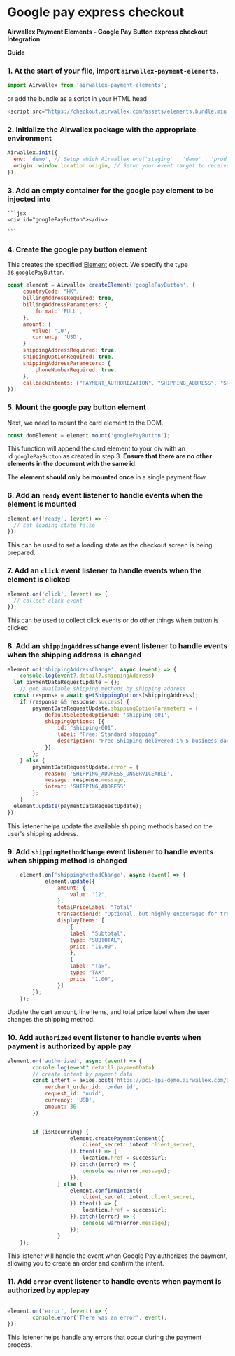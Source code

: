 # Google pay express checkout

**Airwallex Payment Elements - Google Pay Button express checkout Integration**

**Guide**

### 1. At the start of your file, import `airwallex-payment-elements`.
```js
import Airwallex from 'airwallex-payment-elements';
```

or add the bundle as a script in your HTML head
```js
<script src="https://checkout.airwallex.com/assets/elements.bundle.min.js"></script>
```

### 2. Initialize the Airwallex package with the appropriate environment

```jsx
Airwallex.init({
  env: 'demo', // Setup which Airwallex env('staging' | 'demo' | 'prod') to integrate with
  origin: window.location.origin, // Setup your event target to receive the browser events message
});
```

### 3. Add an empty container for the google pay element to be injected into
    
    ```jsx
    <div id="googlePayButton"></div>
    
    ```
    
### 4.  Create the google pay button element

This creates the specified [Element](https://github.com/airwallex/airwallex-payment-demo/blob/master/docs#Element) object. We specify the type as `googlePayButton`.

```jsx
const element = Airwallex.createElement('googlePayButton', {
	 countryCode: "HK",
	 billingAddressRequired: true,
	 billingAddressParameters: {
		 format: 'FULL',
	 },
	 amount: {
		value: '10',
		currency: 'USD',
	 }
	 shippingAddressRequired: true,
	 shippingOptionRequired: true,
	 shippingAddressParameters: {
		 phoneNumberRequired: true,
	 },
	 callbackIntents: ["PAYMENT_AUTHORIZATION", "SHIPPING_ADDRESS", "SHIPPING_OPTION"]// if you don't need listen to shippingAddressChange and shippingMethodChange, pass ["PAYMENT_AUTHORIZATION"] only
});
```

### 5.  Mount the google pay button element

Next, we need to mount the card element to the DOM.

```jsx
const domElement = element.mount('googlePayButton');
```

This function will append the card element to your div with an id `googlePayButton` as created in step 3. **Ensure that there are no other elements in the document with the same id**.

The **element should only be mounted once** in a single payment flow.

### 6. Add an `ready` event listener to handle events when the element is mounted

```jsx
element.on('ready', (event) => {
  // set loading state false
});
```

This can be used to set a loading state as the checkout screen is being prepared.

### 7. Add an `click` event listener to handle events when the element is clicked

```jsx
element.on('click', (event) => {
  // collect click event
});
```

This can be used to collect click events or do other things when button is clicked

### 8. **Add an** `shippingAddressChange` **event listener to handle events when the shipping address is changed**

```jsx
element.on('shippingAddressChange', async (event) => {
	console.log(event?.detail?.shippingAddress)
  let paymentDataRequestUpdate = {};
	// get available shipping methods by shipping address
  const response = await getShippingOptions(shippingAddress);
	if (response && response.success) {
		paymentDataRequestUpdate.shippingOptionParameters = {
			defaultSelectedOptionId: 'shipping-001',
			shippingOptions: [{
                id: "shipping-001",
                label: "Free: Standard shipping",
                description: "Free Shipping delivered in 5 business days."
            }]
		};
	} else {
		paymentDataRequestUpdate.error = {
			reason: 'SHIPPING_ADDRESS_UNSERVICEABLE',
			message: response.message,
			intent: 'SHIPPING_ADDRESS'
		};
	}
  element.update(paymentDataRequestUpdate);
});
```

This listener helps update the available shipping methods based on the user's shipping address.

### 9. Add `shippingMethodChange` event listener to handle events when shipping method is changed

```jsx
	element.on('shippingMethodChange', async (event) => {
			element.update({
                amount: {
                    value: '12',
                },
			    totalPriceLabel: "Total"
				transactionId: "Optional, but highly encouraged for troubleshooting.",
				displayItems: [
                    {
                    label: "Subtotal",
                    type: "SUBTOTAL",
                    price: "11.00",
                    },
                    {
                    label: "Tax",
                    type: "TAX",
                    price: "1.00",
                }]
		});
	});
```

Update the cart amount, line items, and total price label when the user changes the shipping method.

### 10. Add `authorized` event listener to handle events when payment is authorized by apple pay

```jsx
element.on('authorized', async (event) => {
		console.log(event?.detail?.paymentData)
		// create intent by payment data
		const intent = axios.post('https://pci-api-demo.airwallex.com/api/v1/pa/payment_intents/create', {
            merchant_order_id: 'order id',
            request_id: 'uuid',
            currency: 'USD',
            amount: 36
        })


		if (isRecurring) {
					element.createPaymentConsent({
						client_secret: intent.client_secret,
					}).then(() => {
						location.href = successUrl;
					}).catch((error) => {
						console.warn(error.message);
					});
				} else {
					element.confirmIntent({
						client_secret: intent.client_secret,
					}).then(() => {
						location.href = successUrl;
					}).catch((error) => {
						console.warn(error.message);
					});
				}
	});
```

This listener will handle the event when Google Pay authorizes the payment, allowing you to create an order and confirm the intent.

### 11. Add `error` event listener to handle events when payment is authorized by applepay

```jsx

element.on('error', (event) => {
		console.error('There was an error', event);
});
```

This listener helps handle any errors that occur during the payment process.